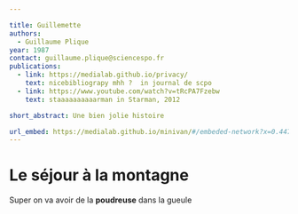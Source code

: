 ```yaml
---

title: Guillemette
authors:
  - Guillaume Plique
year: 1987
contact: guillaume.plique@sciencespo.fr
publications:
  - link: https://medialab.github.io/privacy/
    text: nicebibliograpy mhh ?  in journal de scpo
  - link: https://www.youtube.com/watch?v=tRcPA7Fzebw
    text: staaaaaaaaaarman in Starman, 2012

short_abstract: Une bien jolie histoire

url_embed: https://medialab.github.io/minivan/#/embeded-network?x=0.44784784226029595&y=0.4952751236709172&ratio=1.3436928&showLink=true&bundle=http%3A%2F%2F127.0.0.1%3A8081%2Fprojects%2Fprivacy%2Fbundle.json&lockNavigation=true
---
```


# Le séjour à la montagne
Super on va avoir de la **poudreuse** dans la gueule
